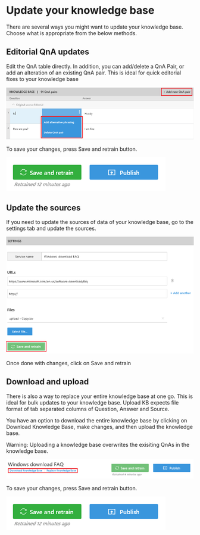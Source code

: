 <!-- 
NavPath: QnA Maker/Guides
LinkLabel: Update your knowledge base
Url: QnAMaker/documentation/guides/updatekb
Weight: 78
-->

# Update your knowledge base #
There are several ways you might want to update your knowledge base. Choose what is appropriate from the below methods.

## Editorial QnA updates ##
Edit the QnA table directly. In addition, you can add/delete a QnA Pair, or add an alteration of an existing QnA pair. This is ideal for quick editorial fixes to your knowledge base

![alt text](../Images/editKBTable.png)

To save your changes, press Save and retrain button.

![alt text](../Images/kbSaveRetrain.png)

## Update the sources ##
If you need to update the sources of data of your knowledge base, go to the settings tab and update the sources.

![alt text](../Images/kbSettings.png)

Once done with changes, click on Save and retrain

## Download and upload ##
There is also a way to replace your entire knowledge base at one go. This is ideal for bulk updates to your knowledge base. Upload KB expects file format of tab separated columns of Question, Answer and Source.

You have an option to download the entire knowledge base by clicking on Download Knowledge Base, make changes, and then upload the knowledge base.

Warning: Uploading a knowledge base overwrites the exisiting QnAs in the knowledge base.

![alt text](../Images/kbDownloadLink.png)

To save your changes, press Save and retrain button.

![alt text](../Images/kbSaveRetrain.png)